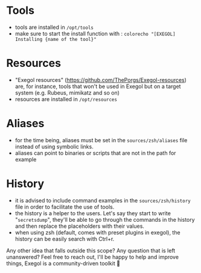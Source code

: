 # Tools
- tools are installed in `/opt/tools`
- make sure to start the install function with : `colorecho "[EXEGOL] Installing {name of the tool}"`

# Resources
- "Exegol resources" (https://github.com/ThePorgs/Exegol-resources) are, for instance, tools that won't be used in Exegol but on a target system (e.g. Rubeus, mimikatz and so on)
- resources are installed in `/opt/resources`

# Aliases
- for the time being, aliases must be set in the `sources/zsh/aliases` file instead of using symbolic links.
- aliases can point to binaries or scripts that are not in the path for example

# History
- it is advised to include command examples in the `sources/zsh/history` file in order to facilitate the use of tools.
- the history is a helper to the users. Let's say they start to write "`secretsdump`", they'll be able to go through the commands in the history and then replace the placeholders with their values.
- when using zsh (default, comes with preset plugins in exegol), the history can be easily search with Ctrl+r. 

Any other idea that falls outside this scope?
Any question that is left unanswered?
Feel free to reach out, I'll be happy to help and improve things, Exegol is a community-driven toolkit :rocket:
